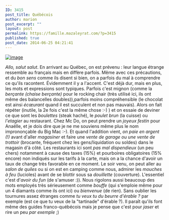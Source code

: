 ```yaml
---
ID: 3415
post_title: Québécois
author: marion
post_excerpt: ""
layout: post
permalink: https://famille.mazaleyrat.com/?p=3415
published: true
post_date: 2014-06-25 04:21:41
---
```

<a href="http://famille.mazaleyrat.com/wp-content/uploads/2014/07/wpid-img_20140701_1747492.jpg.jpeg"><img title="ticket de caisse" class="alignleft size-full" alt="image" src="http://famille.mazaleyrat.com/wp-content/uploads/2014/07/wpid-img_20140701_1747492.jpg.jpeg" /></a> 

<em>Allo, salut salut</em>. En arrivant au Québec, on est prévenu : leur langue étrange ressemble au français mais en diffère parfois. Même avec ces précautions, et du <em>bon sens </em>comme ils disent si bien, on a parfois du mal à comprendre ce qu'ils racontent. Évidemment il y a l'accent. C'est déjà dur, mais en plus, les mots et expressions sont typiques. Parfois c'est mignon (comme la <em>berçante (chaise berçante)</em> pour le rocking chair (très utilisé ici, ils ont même des balancelles doubles)),parfois moins compréhensible (le chocolat est ainsi <em>écœurant</em> quand il est succulent et non pas mauvais).
Alors on fait répéter (inutile, la 2e fois c'est la même chose :-) ) et on essaie de deviner ce que sont les <em>boulettes </em>(steak haché), le <em>poulet brun</em> (la cuisse) ou <em>l'etagier </em>au restaurant. Chez Mc Do, on peut prendre un <em>joyeux festin</em> pour Anaëlle, et je dois dire que je ne me souviens même plus le nom imprononçable du Big Mac :-).
Et quand l'addition vient, <em>on paie en argent (!)</em> avant d'aller <em>magasiner</em> et faire une <em>vente de garage ou une vente de trottoir</em> (brocante, fréquent chez les gens/liquidation ou soldes) dans le magasin d'à côté. Les restaurants ici sont <em>pas mal dispendieux</em> (un peu chers) notamment à cause des taxes (15%) et pourboires obligatoires (15% encore) non indiqués sur les tarifs à la carte, mais on a la chance d'avoir un taux de change très favorable en ce moment.
Le soir venu, on peut aller au <em>salon de quiles</em> ou si on est en camping comme nous, admirer les <em>mouches à feu </em>(lucioles) avant de se blottir sous sa <em>douillette </em>(couverture). L'essentiel c'est d'<em>avoir du fun</em> (de s'amuser :)).
Nous rigolons aussi beaucoup des mots employés très sérieusement comme <em>bouffe</em> (qui s'emploie même pour un 4 diamants comme ils ont ici) ou <em>bienvenue</em> (de rien). Sans oublier les tournures assez étranges comme <em>tu veux tu du beurre d'érable ?</em> par exemple (est ce que tu veux de la "tartinade" d'érable ?). 
Il paraît qu'ils font même des guides franco-québécois mais je pense que c'est pour <em>jaser</em> et rire un peu <em>par exemple</em> ;)